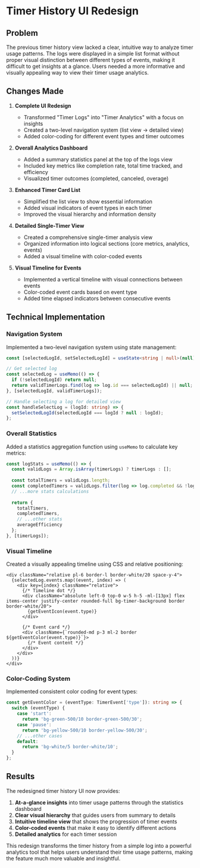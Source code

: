 # Timer History UI Redesign

## Problem

The previous timer history view lacked a clear, intuitive way to analyze timer usage patterns. The logs were displayed in a simple list format without proper visual distinction between different types of events, making it difficult to get insights at a glance. Users needed a more informative and visually appealing way to view their timer usage analytics.

## Changes Made

1. **Complete UI Redesign**
   - Transformed "Timer Logs" into "Timer Analytics" with a focus on insights
   - Created a two-level navigation system (list view → detailed view)
   - Added color-coding for different event types and timer outcomes

2. **Overall Analytics Dashboard**
   - Added a summary statistics panel at the top of the logs view
   - Included key metrics like completion rate, total time tracked, and efficiency
   - Visualized timer outcomes (completed, canceled, overage)

3. **Enhanced Timer Card List**
   - Simplified the list view to show essential information
   - Added visual indicators of event types in each timer
   - Improved the visual hierarchy and information density

4. **Detailed Single-Timer View**
   - Created a comprehensive single-timer analysis view
   - Organized information into logical sections (core metrics, analytics, events)
   - Added a visual timeline with color-coded events

5. **Visual Timeline for Events**
   - Implemented a vertical timeline with visual connections between events
   - Color-coded event cards based on event type
   - Added time elapsed indicators between consecutive events

## Technical Implementation

### Navigation System

Implemented a two-level navigation system using state management:

```typescript
const [selectedLogId, setSelectedLogId] = useState<string | null>(null);

// Get selected log
const selectedLog = useMemo(() => {
  if (!selectedLogId) return null;
  return validTimerLogs.find(log => log.id === selectedLogId) || null;
}, [selectedLogId, validTimerLogs]);

// Handle selecting a log for detailed view
const handleSelectLog = (logId: string) => {
  setSelectedLogId(selectedLogId === logId ? null : logId);
};
```

### Overall Statistics

Added a statistics aggregation function using `useMemo` to calculate key metrics:

```typescript
const logStats = useMemo(() => {
  const validLogs = Array.isArray(timerLogs) ? timerLogs : [];
  
  const totalTimers = validLogs.length;
  const completedTimers = validLogs.filter(log => log.completed && !log.canceled).length;
  // ...more stats calculations
  
  return {
    totalTimers,
    completedTimers,
    // ...other stats
    averageEfficiency
  };
}, [timerLogs]);
```

### Visual Timeline

Created a visually appealing timeline using CSS and relative positioning:

```tsx
<div className="relative pl-6 border-l border-white/20 space-y-4">
  {selectedLog.events.map((event, index) => (
    <div key={index} className="relative">
      {/* Timeline dot */}
      <div className="absolute left-0 top-0 w-5 h-5 -ml-[13px] flex items-center justify-center rounded-full bg-timer-background border border-white/20">
        {getEventIcon(event.type)}
      </div>
      
      {/* Event card */}
      <div className={`rounded-md p-3 ml-2 border ${getEventColor(event.type)}`}>
        {/* Event content */}
      </div>
    </div>
  ))}
</div>
```

### Color-Coding System

Implemented consistent color coding for event types:

```typescript
const getEventColor = (eventType: TimerEvent['type']): string => {
  switch (eventType) {
    case 'start':
      return 'bg-green-500/10 border-green-500/30';
    case 'pause':
      return 'bg-yellow-500/10 border-yellow-500/30';
    // ...other cases
    default:
      return 'bg-white/5 border-white/10';
  }
};
```

## Results

The redesigned timer history UI now provides:

1. **At-a-glance insights** into timer usage patterns through the statistics dashboard
2. **Clear visual hierarchy** that guides users from summary to details
3. **Intuitive timeline view** that shows the progression of timer events
4. **Color-coded events** that make it easy to identify different actions
5. **Detailed analytics** for each timer session

This redesign transforms the timer history from a simple log into a powerful analytics tool that helps users understand their time usage patterns, making the feature much more valuable and insightful. 
